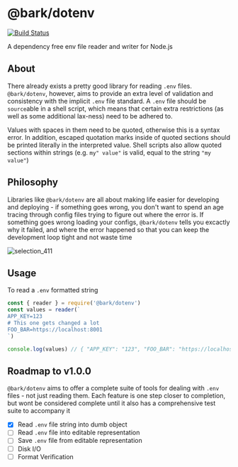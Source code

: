 # @bark/dotenv

[![Build Status](https://travis-ci.org/GetBark/node-dotenv.svg?branch=master)](https://travis-ci.org/GetBark/node-dotenv)

A dependency free env file reader and writer for Node.js

## About

There already exists a pretty good library for reading `.env` files. `@bark/dotenv`, however, aims to provide
an extra level of validation and consistency with the implicit `.env` file standard. A `.env` file should be
`source`able in a shell script, which means that certain extra restrictions (as well as some additional lax-ness)
need to be adhered to.

Values with spaces in them need to be quoted, otherwise this is a syntax error. In addition, escaped quotation marks
inside of quoted sections should be printed literally in the interpreted value. Shell scripts also allow quoted
sections within strings (e.g. `my" value"` is valid, equal to the string `"my value"`)

## Philosophy

Libraries like `@bark/dotenv` are all about making life easier for developing and deploying - if something goes wrong,
you don't want to spend an age tracing through config files trying to figure out where the error is. If something
goes wrong loading your configs, `@bark/dotenv` tells you excactly why it failed, and where the error happened so
that you can keep the development loop tight and not waste time

![selection_411](https://user-images.githubusercontent.com/2522620/35835359-2ba37a0e-0ad2-11e8-93b6-52148a34c576.png)

## Usage

To read a `.env` formatted string

```js
const { reader } = require('@bark/dotenv')
const values = reader(`
APP_KEY=123
# This one gets changed a lot
FOO_BAR=https://localhost:8001
`)

console.log(values) // { "APP_KEY": "123", "FOO_BAR": "https://localhost:8001" }
```

## Roadmap to v1.0.0

`@bark/dotenv` aims to offer a complete suite of tools for dealing with `.env` files - not just reading them. Each feature 
is one step closer to completion, but wont be considered complete until it also has a comprehensive test suite to accompany it

- [x] Read `.env` file string into dumb object
- [ ] Read `.env` file into editable representation
- [ ] Save `.env` file from editable representation
- [ ] Disk I/O
- [ ] Format Verification
